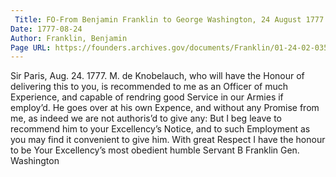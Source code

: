 ```yaml
---
 Title: FO-From Benjamin Franklin to George Washington, 24 August 1777
Date: 1777-08-24
Author: Franklin, Benjamin
Page URL: https://founders.archives.gov/documents/Franklin/01-24-02-0351
---
```


Sir
Paris, Aug. 24. 1777.
M. de Knobelauch, who will have the Honour of delivering this to you, is recommended to me as an Officer of much Experience, and capable of rendring good Service in our Armies if employ’d. He goes over at his own Expence, and without any Promise from me, as indeed we are not authoris’d to give any: But I beg leave to recommend him to your Excellency’s Notice, and to such Employment as you may find it convenient to give him. With great Respect I have the honour to be Your Excellency’s most obedient humble Servant
B Franklin
Gen. Washington

